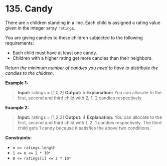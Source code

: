 # 135. Candy

There are `n` children standing in a line. Each child is assigned a rating value given in the integer array `ratings`.

You are giving candies to these children subjected to the following requirements:
- Each child must have at least one candy.
- Children with a higher rating get more candies than their neighbors.

Return _the minimum number of candies you need to have to distribute the candies to the children_.


**Example 1:**
> **Input:** ratings = [1,0,2]
> **Output:** 5
> **Explanation:** You can allocate to the first, second and third child with 2, 1, 2 candies respectively.

**Example 2:**
> **Input:** ratings = [1,2,2]
> **Output:** 4
> **Explanation:** You can allocate to the first, second and third child with 1, 2, 1 candies respectively.
The third child gets 1 candy because it satisfies the above two conditions.


**Constraints:**
- `n == ratings.length`
- `1 <= n <= 2 * 10⁴`
- `0 <= ratings[i] <= 2 * 10⁴`